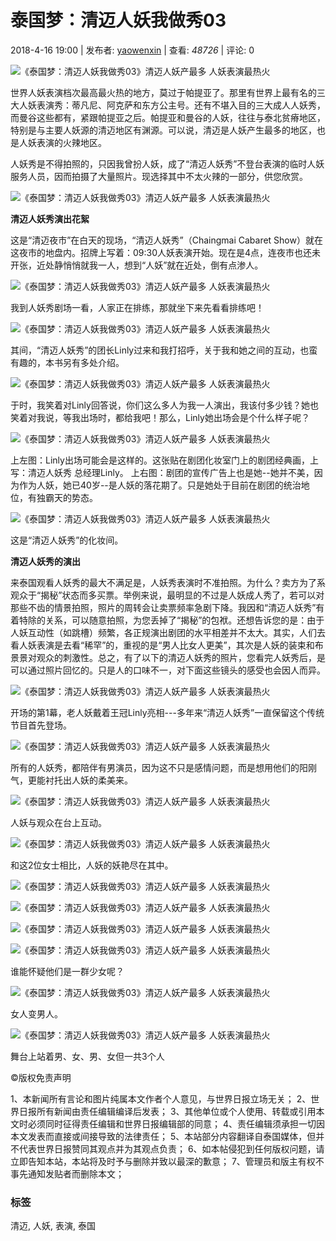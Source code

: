 # 泰国梦：清迈人妖我做秀03

2018-4-16 19:00 | 发布者: [yaowenxin](http://www.udnbkk.com/space-uid-89.html) | 查看: _48726_ | 评论: 0

![《泰国梦：清迈人妖我做秀03》清迈人妖产最多 人妖表演最热火](data/attachment/portal/201804/16/190153wtf8qxa9xxtcaoac.jpg)

世界人妖表演档次最高最火热的地方，莫过于帕提亚了。那里有世界上最有名的三大人妖表演秀：蒂凡尼、阿克萨和东方公主号。还有不堪入目的三大成人人妖秀，而曼谷这些都有，紧跟帕提亚之后。帕提亚和曼谷的人妖，往往与泰北贫瘠地区，特别是与主要人妖源的清迈地区有渊源。可以说，清迈是人妖产生最多的地区，也是人妖表演的火辣地区。

人妖秀是不得拍照的，只因我曾扮人妖，成了“清迈人妖秀”不登台表演的临时人妖服务人员，因而拍摄了大量照片。现选择其中不太火辣的一部分，供您欣赏。

![《泰国梦：清迈人妖我做秀03》清迈人妖产最多 人妖表演最热火](data/attachment/portal/201804/16/190153yor1nzjatrjututo.jpg)

**清迈人妖秀演出花絮**

这是“清迈夜市”在白天的现场，“清迈人妖秀”（Chaingmai Cabaret Show）就在这夜市的地盘内。招牌上写着：09:30人妖表演开始。现在是4点，连夜市也还未开张，近处静悄悄就我一人，想到“人妖”就在近处，倒有点渗人。

![《泰国梦：清迈人妖我做秀03》清迈人妖产最多 人妖表演最热火](data/attachment/portal/201804/16/190153k66s2mni0xgevb3i.jpg)

我到人妖秀剧场一看，人家正在排练，那就坐下来先看看排练吧！

![《泰国梦：清迈人妖我做秀03》清迈人妖产最多 人妖表演最热火](data/attachment/portal/201804/16/190153cizt7ezt1y3z787p.jpg)

其间，“清迈人妖秀”的团长Linly过来和我打招呼，关于我和她之间的互动，也蛮有趣的，本书另有多处介绍。

![《泰国梦：清迈人妖我做秀03》清迈人妖产最多 人妖表演最热火](data/attachment/portal/201804/16/190153fxhf67cmllx6lfxl.jpg)

于时，我笑着对Linly回答说，你们这么多人为我一人演出，我该付多少钱？她也笑着对我说，等我出场时，都给我吧！那么，Linly她出场会是个什么样子呢？

![《泰国梦：清迈人妖我做秀03》清迈人妖产最多 人妖表演最热火](data/attachment/portal/201804/16/190153vxd55pftddt0pmnp.jpg)

上左图：Linly出场可能会是这样的。这张贴在剧团化妆室门上的剧团经典画，上写：清迈人妖秀 总经理Linly。 上右图：剧团的宣传广告上也是她--她并不美，因为作为人妖，她已40岁--是人妖的落花期了。只是她处于目前在剧团的统治地位，有独霸天的势态。

![《泰国梦：清迈人妖我做秀03》清迈人妖产最多 人妖表演最热火](data/attachment/portal/201804/16/190153stbkdr2r8re8a66a.jpg)

这是“清迈人妖秀”的化妆间。

**清迈人妖秀的演出**

来泰国观看人妖秀的最大不满足是，人妖秀表演时不准拍照。为什么？卖方为了系观众于“揭秘”状态而多买票。举例来说，最明显的不过是人妖成人秀了，若可以对那些不齿的情景拍照，照片的周转会让卖票频率急剧下降。我因和“清迈人妖秀”有着特除的关系，可以随意拍照，为您丢掉了“揭秘”的包袱。还想告诉您的是：由于人妖互动性（如跳槽）频繁，各正规演出剧团的水平相差并不太大。其实，人们去看人妖表演是去看“稀罕”的，重视的是“男人比女人更美”，其次是人妖的装束和布景景对观众的刺激性。总之，有了以下的清迈人妖秀的照片，您看完人妖秀后，是可以通过照片回忆的。只是人的口味不一，对下面这些镜头的感受也会因人而异。

![《泰国梦：清迈人妖我做秀03》清迈人妖产最多 人妖表演最热火](data/attachment/portal/201804/16/190153tsoogjha4ecfosgw.jpg)

开场的第1幕，老人妖戴着王冠Linly亮相---多年来“清迈人妖秀”一直保留这个传统节目首先登场。

![《泰国梦：清迈人妖我做秀03》清迈人妖产最多 人妖表演最热火](data/attachment/portal/201804/16/190153f1jqwj2d1ddbya62.jpg)

所有的人妖秀，都陪伴有男演员，因为这不只是感情问题，而是想用他们的阳刚气，更能衬托出人妖的柔美来。

![《泰国梦：清迈人妖我做秀03》清迈人妖产最多 人妖表演最热火](data/attachment/portal/201804/16/190153rxdv0vcp0xlv29zl.jpg)

人妖与观众在台上互动。

![《泰国梦：清迈人妖我做秀03》清迈人妖产最多 人妖表演最热火](data/attachment/portal/201804/16/190153r5fjjzjdm9lmo5fm.jpg)

和这2位女士相比，人妖的妖艳尽在其中。

![《泰国梦：清迈人妖我做秀03》清迈人妖产最多 人妖表演最热火](data/attachment/portal/201804/16/190153eh41822ta044h54i.jpg)

![《泰国梦：清迈人妖我做秀03》清迈人妖产最多 人妖表演最热火](data/attachment/portal/201804/16/190153t8viryzln6ipxctz.jpg)

![《泰国梦：清迈人妖我做秀03》清迈人妖产最多 人妖表演最热火](data/attachment/portal/201804/16/190153ctjt13msrj771jw3.jpg)

![《泰国梦：清迈人妖我做秀03》清迈人妖产最多 人妖表演最热火](data/attachment/portal/201804/16/190153fdv3194i2ff22ifh.jpg)

谁能怀疑他们是一群少女呢？

![《泰国梦：清迈人妖我做秀03》清迈人妖产最多 人妖表演最热火](data/attachment/portal/201804/16/190153zwd8a2y8da24x4a8.jpg)

女人变男人。

![《泰国梦：清迈人妖我做秀03》清迈人妖产最多 人妖表演最热火](data/attachment/portal/201804/16/190153fk2buqbe3rjpnzkt.jpg)

舞台上站着男、女、男、女但一共3个人

©版权免责声明

1、本新闻所有言论和图片纯属本文作者个人意见，与世界日报立场无关； 
2、世界日报所有新闻由责任编辑编译后发表； 
3、其他单位或个人使用、转载或引用本文时必须同时征得责任编辑和世界日报编辑部的同意； 
4、责任编辑须承担一切因本文发表而直接或间接导致的法律责任； 
5、本站部分内容翻译自泰国媒体，但并不代表世界日报赞同其观点并为其观点负责； 
6、如本帖侵犯到任何版权问题，请立即告知本站，本站将及时予与删除并致以最深的歉意； 
7、管理员和版主有权不事先通知发贴者而删除本文； 

### 标签
清迈, 人妖, 表演, 泰国
